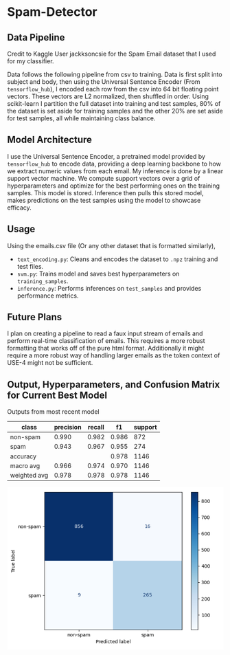 # Spam-Detector

## Data Pipeline 

Credit to Kaggle User jackksoncsie for the Spam Email dataset that I used for my classifier. 

Data follows the following pipeline from csv to training. Data is first split into subject and body, then using the Universal Sentence Encoder (From `tensorflow_hub`), I encoded each row from the csv into 64 bit floating point vectors. These vectors are L2 normalized, then shuffled in order. Using scikit-learn I partition the full dataset into training and test samples, 80% of the dataset is set aside for training samples and the other 20% are set aside for test samples, all while maintaining class balance. 

## Model Architecture 

I use the Universal Sentence Encoder, a pretrained model provided by `tensorflow_hub` to encode data, providing a deep learning backbone to how we extract numeric values from each email. My inference is done by a linear support vector machine. We compute support vectors over a grid of hyperparameters and optimize for the best performing ones on the training samples. This model is stored. Inference then pulls this stored model, makes predictions on the test samples using the model to showcase efficacy. 

## Usage 

Using the emails.csv file (Or any other dataset that is formatted similarly),
+ `text_encoding.py`: Cleans and encodes the dataset to `.npz` training and test files. 
+ `svm.py`: Trains model and saves best hyperparameters on `training_samples`. 
+ `inference.py`: Performs inferences on `test_samples` and provides performance metrics. 

## Future Plans 

I plan on creating a pipeline to read a faux input stream of emails and perform real-time classification of emails. This requires a more robust formatting that works off of the pure html format. Additionally it might require a more robust way of handling larger emails as the token context of USE-4 might not be sufficient. 

## Output, Hyperparameters, and Confusion Matrix for Current Best Model

Outputs from most recent model

|class|precision|recall|f1|support|
|---|---|---|---|---|
|non-spam|0.990|0.982|0.986|872|
|spam|0.943|0.967|0.955|274|
|accuracy|||0.978|1146|
|macro avg|0.966|0.974|0.970|1146|
|weighted avg|0.978|0.978|0.978|1146|

![Confusion Matrix](confusion_matrix.png)
